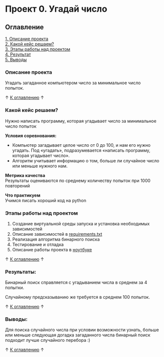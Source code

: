 # Проект 0. Угадай число

## Оглавление  
[1. Описание проекта](#Описание-проекта)  
[2. Какой кейс решаем?](#Какой-кейс-решаем)  
[3. Этапы работы над проектом](#Этапы-работы-над-проектом)  
[4. Результат](#Результат)    
[5. Выводы](#Выводы) 

### Описание проекта    
Угадать загаданное компьютером число за минимальное число попыток.

&uarr; [К оглавлению](#Оглавление) &uarr;

### Какой кейс решаем?    
Нужно написать программу, которая угадывает число за минимальное число попыток

**Условия соревнования:**  
- Компьютер загадывает целое число от 0 до 100, и нам его нужно угадать. Под «угадать», подразумевается «написать программу, которая угадывает число».
- Алгоритм учитывает информацию о том, больше ли случайное число или меньше нужного нам.

**Метрика качества**     
Результаты оцениваются по среднему количеству попыток при 1000 повторений

**Что практикуем**     
Учимся писать хороший код на python

### Этапы работы над проектом  
1. Создание виртуальной среды запуска и установка необходимых зависимостей
1. Описание зависимостей в [requirements.txt](https://github.com/arseny-stoyalov/data_science_course/blob/main/project_0/requirements.txt)
1. Реализация алгоритма бинарного поиска
1. Тестирование и отладка
1. Описание работы проекта в [ноутбуке](https://github.com/arseny-stoyalov/data_science_course/blob/main/project_0/game.ipynb)

&uarr; [К оглавлению](#Оглавление) &uarr;

### Результаты:  
Бинарный поиск справляется с угадыванием числа в среднем за 4 попытки.

Случайному предсказыванию же требуется в среднем 100 попыток.

&uarr; [К оглавлению](#Оглавление) &uarr;

### Выводы:  
Для поиска случайного числа при условии возможности узнать, больше или меньше следующая догадка загаданного числа бинарный поиск подходит лучше случайного перебора :)

&uarr; [К оглавлению](#Оглавление) &uarr;
